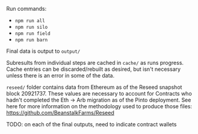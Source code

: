 Run commands:

- `npm run all`
- `npm run silo`
- `npm run field`
- `npm run barn`

Final data is output to `output/`

Subresults from individual steps are cached in `cache/` as runs progress. Cache entries can be discarded/rebuilt as desired, but isn't necessary unless there is an error in some of the data.

`reseed/` folder contains data from Ethereum as of the Reseed snapshot block 20921737. These values are necessary to account for Contracts who hadn't completed the Eth -> Arb migration as of the Pinto deployment. See here for more information on the methodology used to produce those files: https://github.com/BeanstalkFarms/Reseed

TODO: on each of the final outputs, need to indicate contract wallets

